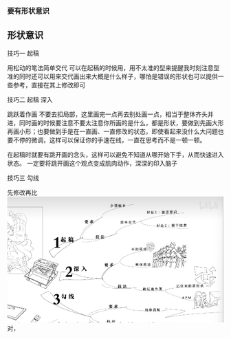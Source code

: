 ### 要有形状意识

## 形状意识

技巧一   起稿

用松动的笔法简单交代  可以在起稿的时候用，用不太准的型来提醒我时刻注意型准的同时还可以用来交代画出来大概是什么样子，哪怕是错误的形状也可以提供一些参考，直接在其上修改即可

技巧二   起稿 深入

跳跃着作画  不要去扣局部，这里画完一点再去别处画一点，相当于整体齐头并进，同时画的时候要注意不要太注意你所画的是什么，都是形状，要做到先画大形再画小形；也要做到手是在一直画、一直修改的状态，即使看起来没什么大问题也要不停的微调，这样可以保证你的手速在线，一直在思考而不是一顿一顿。

在起稿时就要有跳开画的念头，这样可以避免不知道从哪开始下手，从而快速进入状态。 一定要将跳开画这个观点变成肌肉动作，深深的印入脑子

技巧三  勾线

先修改再比![造型](../assets/造型/造型.png)对， 